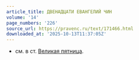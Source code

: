 ```yaml
---
article_title: ДВЕНАДЦАТИ ЕВАНГЕЛИЙ ЧИН
volume: '14'
page_numbers: '226'
source_url: https://pravenc.ru/text/171466.html
downloaded_at: '2025-10-13T11:37:05Z'
---
```


- см. в ст. [Великая пятница](<https://pravenc.ru/text/Великая пятница.html>).
